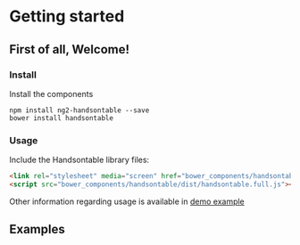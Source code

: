 # Getting started

## First of all, Welcome!

### Install

Install the components
```
npm install ng2-handsontable --save
bower install handsontable
```

### Usage

Include the Handsontable library files:
```html
<link rel="stylesheet" media="screen" href="bower_components/handsontable/dist/handsontable.full.css">
<script src="bower_components/handsontable/dist/handsontable.full.js"></script>
```

Other information regarding usage is available in [demo example](https://github.com/valor-software/ng2-handsontable/tree/master/demo)

## Examples


